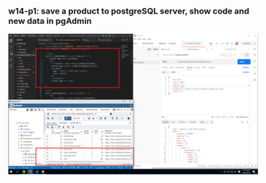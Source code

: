 ### w14-p1: save a product to postgreSQL server, show code and new data in pgAdmin



![](w14-p1.png)
